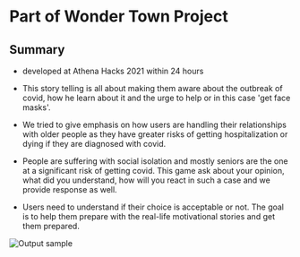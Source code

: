 # Part of Wonder Town Project

## Summary

- developed at Athena Hacks 2021 within 24 hours

- This story telling is all about making them aware about the outbreak of covid, how he learn about it and the urge to help or in this case 'get face masks'.

- We tried to give emphasis on how users are handling their relationships with older people as they have greater risks of getting hospitalization or dying if they are diagnosed with covid.

- People are suffering with social isolation and mostly seniors are the one at a significant risk of getting covid. This game ask about your opinion, what did you understand, how will you react in such a case and we provide response as well.

- Users need to understand if their choice is acceptable or not. The goal is to help them prepare with the real-life motivational stories and get them prepared.

![Output sample](https://github.com/dear-s/Text-based-Story-Simulation/blob/master/screen-capture.gif)
